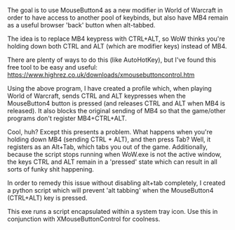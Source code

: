 The goal is to use MouseButton4 as a new modifier in World of Warcraft in order to have access to another pool of keybinds, but also have MB4 remain as a useful browser 'back' button when alt-tabbed.

The idea is to replace MB4 keypress with CTRL+ALT, so WoW thinks you're holding down both CTRL and ALT (which are modifier keys) instead of MB4.

There are plenty of ways to do this (like AutoHotKey), but I've found this free tool to be easy and useful:
https://www.highrez.co.uk/downloads/xmousebuttoncontrol.htm

Using the above program, I have created a profile which, when playing World of Warcraft, sends CTRL and ALT keypresses when the MouseButton4 button is pressed (and releases CTRL and ALT when MB4 is released). It also blocks the original sending of MB4 so that the game/other programs don't register MB4+CTRL+ALT.

Cool, huh? Except this presents a problem. What happens when you're holding down MB4 (sending CTRL + ALT), and then press Tab?
Well, it registers as an Alt+Tab, which tabs you out of the game. Additionally, because the script stops running when WoW.exe is not the active window, the keys CTRL and ALT remain in a 'pressed' state which can result in all sorts of funky shit happening.

In order to remedy this issue without disabling alt+tab completely, I created a python script which will prevent 'alt tabbing' when the MouseButton4 (CTRL+ALT) key is pressed.

This exe runs a script encapsulated within a system tray icon. Use this in conjunction with XMouseButtonControl for coolness.
